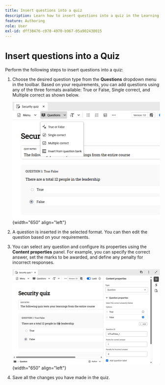 ```yaml
---
title: Insert questions into a quiz
description: Learn how to insert questions into a quiz in the Learning and Training content,
feature: Authoring
role: User
exl-id: dff38476-c078-4970-b967-05a902430015
---
```

# Insert questions into a Quiz 

Perform the following steps to insert questions into a quiz: 

1. Choose the desired question type from the **Questions** dropdown menu in the toolbar. Based on your requirements, you can add questions using any of the three formats available: True or False, Single correct, and Multiple correct as shown below. 

    ![](assets/question-types.png){width="650" align="left"}

1. A question is inserted in the selected format. You can then edit the question based on your requirements.    
    
1. You can select any question and configure its properties using the **Content properties** panel. For example, you can specify the correct answer, set the marks to be awarded, and define any penalty for incorrect responses.   

    ![](assets/question-properties.png){width="650" align="left"}

1. Save all the changes you have made in the quiz.
